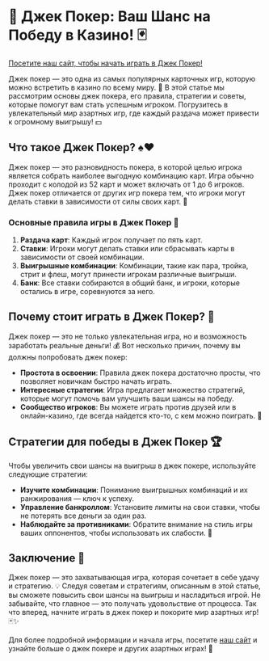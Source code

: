 # 🎲 Джек Покер: Ваш Шанс на Победу в Казино! 🃏

[Посетите наш сайт, чтобы начать играть в Джек Покер!](https://go.jack-full.com/go/y8i9jgzc)

Джек покер — это одна из самых популярных карточных игр, которую можно встретить в казино по всему миру. 🎉 В этой статье мы рассмотрим основы джек покера, его правила, стратегии и советы, которые помогут вам стать успешным игроком. Погрузитесь в увлекательный мир азартных игр, где каждый раздача может привести к огромному выигрышу! 💵

## Что такое Джек Покер? ♠️♥️

Джек покер — это разновидность покера, в которой целью игрока является собрать наиболее выгодную комбинацию карт. Игра обычно проходит с колодой из 52 карт и может включать от 1 до 6 игроков. Джек покер отличается от других игр покера тем, что игроки могут делать ставки в зависимости от силы своих карт. 💪

### Основные правила игры в Джек Покер 📜

1. **Раздача карт**: Каждый игрок получает по пять карт.
2. **Ставки**: Игроки могут делать ставки или сбрасывать карты в зависимости от своей комбинации.
3. **Выигрышные комбинации**: Комбинации, такие как пара, тройка, стрит и флеш, могут принести игрокам различные выигрыши.
4. **Банк**: Все ставки собираются в общий банк, и игроки, которые остались в игре, соревнуются за него.

## Почему стоит играть в Джек Покер? 🌟

Джек покер — это не только увлекательная игра, но и возможность заработать реальные деньги! 💰 Вот несколько причин, почему вы должны попробовать джек покер:

- **Простота в освоении**: Правила джек покера достаточно просты, что позволяет новичкам быстро начать играть.
- **Интересные стратегии**: Игра предлагает множество стратегий, которые могут помочь вам улучшить ваши шансы на победу.
- **Сообщество игроков**: Вы можете играть против друзей или в онлайн-казино, где всегда найдется кто-то, с кем можно поиграть. 👫

## Стратегии для победы в Джек Покер 🏆

Чтобы увеличить свои шансы на выигрыш в джек покере, используйте следующие стратегии:

- **Изучите комбинации**: Понимание выигрышных комбинаций и их ранжирования — ключ к успеху.
- **Управление банкроллом**: Установите лимиты на свои ставки, чтобы не потерять все деньги за один раз.
- **Наблюдайте за противниками**: Обратите внимание на стиль игры ваших оппонентов, чтобы использовать их слабости. 👀

## Заключение 🎉

Джек покер — это захватывающая игра, которая сочетает в себе удачу и стратегию. 💡 Следуя советам и стратегиям, описанным в этой статье, вы сможете повысить свои шансы на выигрыш и насладиться игрой. Не забывайте, что главное — это получать удовольствие от процесса. Так что вперед, начните играть в джек покер и покорите мир азартных игр! 🃏✨

Для более подробной информации и начала игры, посетите [наш сайт](https://go.jack-full.com/go/y8i9jgzc) и узнайте больше о джек покере и других азартных играх! 🎰
